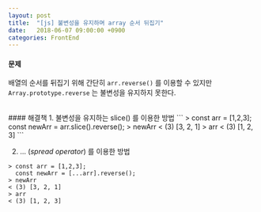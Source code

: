 ```yaml
---
layout: post
title:  "[js] 불변성을 유지하며 array 순서 뒤집기"
date:   2018-06-07 09:00:00 +0900
categories: FrontEnd
---
```

#### 문제
배열의 순서를 뒤집기 위해 간단히 `arr.reverse()` 를 이용할 수 있지만 `Array.prototype.reverse` 는 불변성을 유지하지 못한다.


<br>
#### 해결책
1. 불변성을 유지하는 slice() 를 이용한 방법
```
> const arr = [1,2,3];
  const newArr = arr.slice().reverse();
> newArr
< (3) [3, 2, 1]
> arr
< (3) [1, 2, 3]
```

2. ... (_spread operator_) 를 이용한 방법
```
> const arr = [1,2,3];
  const newArr = [...arr].reverse();
> newArr
< (3) [3, 2, 1]
> arr
< (3) [1, 2, 3]
```